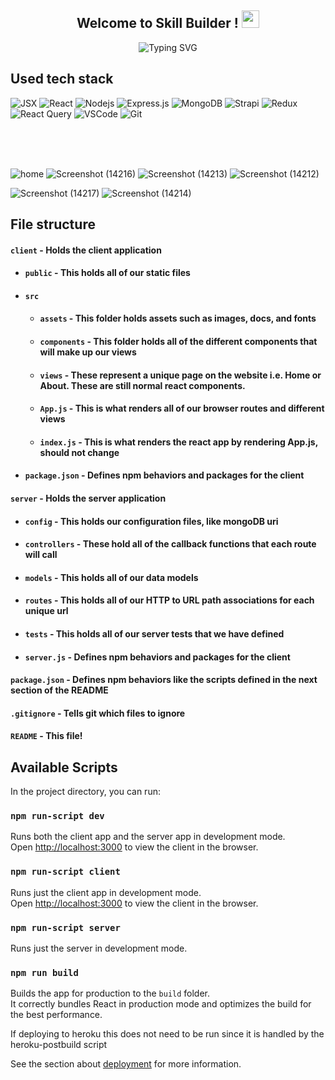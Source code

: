 <h2 align="center">
  Welcome to Skill Builder  !
  <img src="https://media.giphy.com/media/hvRJCLFzcasrR4ia7z/giphy.gif" width="28">
</h2>
<p align="center">
<a><img src="https://readme-typing-svg.demolab.com?font=Fira+Code&pause=1000&width=435&lines=%E2%9D%A4%EF%B8%8F+Developed+skillbuilder;%E2%9D%A4%EF%B8%8F+using+mern+stack;%E2%9D%A4%EF%B8%8F+For+frontend+chakra+ui+" alt="Typing SVG" /></a></p>

## Used tech stack





![JSX](https://img.shields.io/badge/Javascript-F0DB4F?style=for-the-badge&labelColor=black&logo=javascript&logoColor=F0DB4F)
![React](https://img.shields.io/badge/-React-61DBFB?style=for-the-badge&labelColor=black&logo=react&logoColor=61DBFB)
![Nodejs](https://img.shields.io/badge/Nodejs-3C873A?style=for-the-badge&labelColor=black&logo=node.js&logoColor=3C873A)
![Express.js](https://img.shields.io/badge/Express.js-000000?style=for-the-badge&logo=express&logoColor=white)
![MongoDB](https://img.shields.io/badge/MongoDB-4EA94B?style=for-the-badge&logo=mongodb&logoColor=white)
![Strapi](https://img.shields.io/badge/strapi-2E7EEA?style=for-the-badge&logo=strapi&logoColor=white)
![Redux](https://img.shields.io/badge/Redux-593D88?style=for-the-badge&logo=redux&logoColor=white)
![React Query](https://img.shields.io/badge/-React_Query-FF4154?style=for-the-badge&logo=react%20query&logoColor=white)
![VSCode](https://img.shields.io/badge/Visual_Studio-0078d7?style=for-the-badge&logo=visual%20studio&logoColor=white)
![Git](https://img.shields.io/badge/Git-F05032?style=for-the-badge&logo=git&logoColor=white)

<br/>

<br/>

<br/>

![home](https://github.com/savin8305/SkillBuilder/assets/118232727/b23bb8b4-c56a-4b94-9e38-cfe784e2b832)
![Screenshot (14216)](https://github.com/savin8305/SkillBuilder/assets/118232727/f7683431-0559-4397-b024-4365848f548f)
![Screenshot (14213)](https://github.com/savin8305/SkillBuilder/assets/118232727/1a86ec02-071e-4b02-baae-7b984971afd1)
![Screenshot (14212)](https://github.com/savin8305/SkillBuilder/assets/118232727/e399dc21-7918-4eb2-a089-107430f32035)



![Screenshot (14217)](https://github.com/savin8305/SkillBuilder/assets/118232727/47c3ccd7-757a-4eec-a746-4446835ee9ec)
![Screenshot (14214)](https://github.com/savin8305/SkillBuilder/assets/118232727/74dbbb2a-da38-4ddb-ad88-e0e9292b758e)


## File structure
#### `client` - Holds the client application
- #### `public` - This holds all of our static files
- #### `src`
    - #### `assets` - This folder holds assets such as images, docs, and fonts
    - #### `components` - This folder holds all of the different components that will make up our views
    - #### `views` - These represent a unique page on the website i.e. Home or About. These are still normal react components.
    - #### `App.js` - This is what renders all of our browser routes and different views
    - #### `index.js` - This is what renders the react app by rendering App.js, should not change
- #### `package.json` - Defines npm behaviors and packages for the client
#### `server` - Holds the server application
- #### `config` - This holds our configuration files, like mongoDB uri
- #### `controllers` - These hold all of the callback functions that each route will call
- #### `models` - This holds all of our data models
- #### `routes` - This holds all of our HTTP to URL path associations for each unique url
- #### `tests` - This holds all of our server tests that we have defined
- #### `server.js` - Defines npm behaviors and packages for the client
#### `package.json` - Defines npm behaviors like the scripts defined in the next section of the README
#### `.gitignore` - Tells git which files to ignore
#### `README` - This file!


## Available Scripts

In the project directory, you can run:

### `npm run-script dev`

Runs both the client app and the server app in development mode.<br>
Open [http://localhost:3000](http://localhost:3000) to view the client in the browser.

### `npm run-script client`

Runs just the client app in development mode.<br>
Open [http://localhost:3000](http://localhost:3000) to view the client in the browser.


### `npm run-script server`

Runs just the server in development mode.<br>


### `npm run build`

Builds the app for production to the `build` folder.<br>
It correctly bundles React in production mode and optimizes the build for the best performance.

If deploying to heroku this does not need to be run since it is handled by the heroku-postbuild script<br>

See the section about [deployment](https://facebook.github.io/create-react-app/docs/deployment) for more information.


